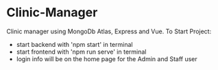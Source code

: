 # Clinic-Manager
Clinic manager using MongoDb Atlas, Express and Vue.
To Start Project:
- start backend with 'npm start' in terminal
- start frontend with 'npm run serve' in terminal
- login info will be on the home page for the Admin and Staff user
